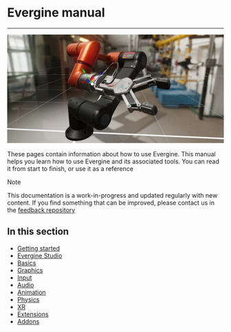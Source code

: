 # Evergine manual

---

![Manual](images/manual.jpg)

These pages contain information about how to use Evergine. This manual helps you learn how to use Evergine and its associated tools.
You can read it from start to finish, or use it as a reference

> [!Note]
> This documentation is a work-in-progress and updated regularly with new content. If you find something that can be improved, please contact us in the [feedback repository](https://github.com/evergineteam/Feedback)

## In this section

- [Getting started](get_started/index.md)
- [Evergine Studio](evergine_studio/index.md)
- [Basics](basics/index.md)
- [Graphics](graphics/index.md)
- [Input](input/index.md)
- [Audio](audio/index.md)
- [Animation](animation/index.md)
- [Physics](physics/index.md)
- [XR](xr/index.md)
- [Extensions](extensions/index.md)
- [Addons](addons/index.md)

